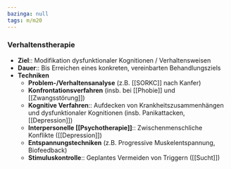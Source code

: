 ```yaml
---
bazinga: null
tags: m/m20
---
```

### Verhaltenstherapie
- **Ziel**:: Modifikation dysfunktionaler Kognitionen / Verhaltensweisen
- **Dauer**:: Bis Erreichen eines konkreten, vereinbarten Behandlungsziels
- **Techniken**
	- **Problem-/Verhaltensanalyse** (z.B. [[SORKC]] nach Kanfer)
	- **Konfrontationsverfahren** (insb. bei [[Phobie]] und [[Zwangsstörung]])
	- **Kognitive Verfahren**:: Aufdecken von Krankheitszusammenhängen und dysfunktionaler Kognitionen (insb. Panikattacken, [[Depression]])
	- **Interpersonelle [[Psychotherapie]]**:: Zwischenmenschliche Konflikte ([[Depression]])
	- **Entspannungstechniken** (z.B. Progressive Muskelentspannung, Biofeedback)
	- **Stimuluskontrolle**:: Geplantes Vermeiden von Triggern ([[Sucht]])